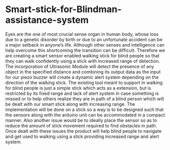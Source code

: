 # Smart-stick-for-Blindman-assistance-system
Eyes are the one of most crucial sense organ in human body, whose loss due to a genetic disorder by birth or due to an unfortunate accident can be a major setback in anyone’s life. Although other senses and intelligence can help overcome this shortcoming the transition can be difficult. Therefore we are creating a smart sensor enabled walking stick for blind people so that they can walk confidently using a stick with increased range of detection. The incorporation of Ultrasonic Module will detect the presence of any object in the specified distance and combining its output data as the input for our piezo buzzer will create a dynamic alert system depending on the direction of the walking stick. The existing tool meant to support in walking for blind people is just a simple stick which acts as a extension, but is restricted by its fixed range and lack of alert system in case something is missed or to help others realize they are in path of a blind person which will be dealt with our smart stick along with increasing range. The implementation will be done on a stick so a way is to be designed such that the sensors along with the arduino unit can be accommodated in a compact manner. Also another issue would be to ideally place the sensor so as to reduce the amount of stick movement required to find obstacles in path. Once dealt with these issues the product will help blind people to navigate and get used to walking using a stick providing increased range and alert system.
